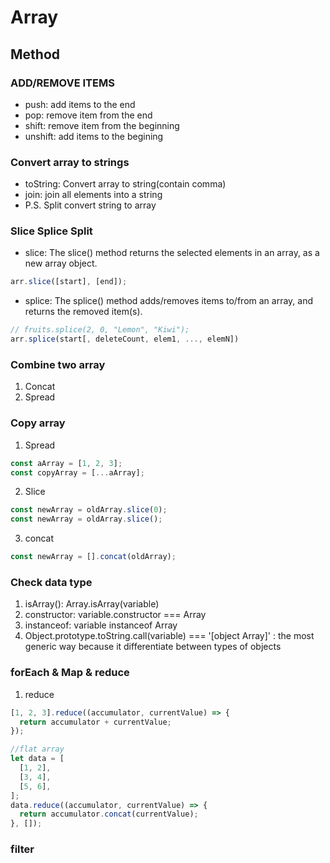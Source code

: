 # Array

## Method

### ADD/REMOVE ITEMS

- push: add items to the end
- pop: remove item from the end
- shift: remove item from the beginning
- unshift: add items to the begining

### Convert array to strings

- toString: Convert array to string(contain comma)
- join: join all elements into a string
- P.S. Split convert string to array

### Slice Splice Split

- slice: The slice() method returns the selected elements in an array, as a new array object.

```javascript
arr.slice([start], [end]);
```

- splice: The splice() method adds/removes items to/from an array, and returns the removed item(s).

```javascript
// fruits.splice(2, 0, "Lemon", "Kiwi");
arr.splice(start[, deleteCount, elem1, ..., elemN])
```

### Combine two array

1. Concat
2. Spread

### Copy array

1. Spread

```javascript
const aArray = [1, 2, 3];
const copyArray = [...aArray];
```

2. Slice

```javascript
const newArray = oldArray.slice(0);
const newArray = oldArray.slice();
```

3. concat

```javascript
const newArray = [].concat(oldArray);
```

### Check data type

1. isArray(): Array.isArray(variable)
2. constructor: variable.constructor === Array
3. instanceof: variable instanceof Array
4. Object.prototype.toString.call(variable) === '[object Array]' : the most generic way because it differentiate between types of objects

### forEach & Map & reduce

1. reduce

```javascript
[1, 2, 3].reduce((accumulator, currentValue) => {
  return accumulator + currentValue;
});

//flat array
let data = [
  [1, 2],
  [3, 4],
  [5, 6],
];
data.reduce((accumulator, currentValue) => {
  return accumulator.concat(currentValue);
}, []);
```

### filter

